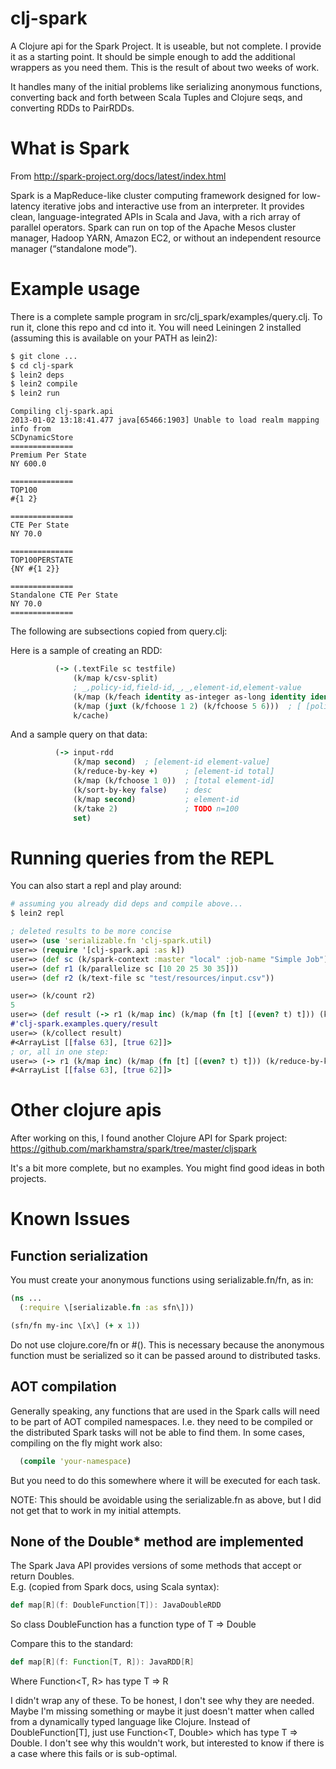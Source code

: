 clj-spark
=========

A Clojure api for the Spark Project.  It is useable, but not complete.  I
provide it as a starting point.  It should be simple enough to add the
additional wrappers as you need them.  This is the result of about two weeks of
work.

It handles many of the initial problems like serializing anonymous functions,
converting back and forth between Scala Tuples and Clojure seqs, and
converting RDDs to PairRDDs.

# What is Spark

From http://spark-project.org/docs/latest/index.html

Spark is a MapReduce-like cluster computing framework designed for low-latency iterative 
jobs and interactive use from an interpreter. It provides clean, language-integrated APIs
in Scala and Java, with a rich array of parallel operators. Spark can run on top of the
Apache Mesos cluster manager, Hadoop YARN, Amazon EC2, or without an independent resource
manager (“standalone mode”).

# Example usage

There is a complete sample program in src/clj_spark/examples/query.clj.  To run
it, clone this repo and cd into it.  You will need Leiningen 2 installed
(assuming this is available on your PATH as lein2):

```bash
$ git clone ...
$ cd clj-spark
$ lein2 deps
$ lein2 compile
$ lein2 run
```
```
Compiling clj-spark.api
2013-01-02 13:18:41.477 java[65466:1903] Unable to load realm mapping info from
SCDynamicStore
==============
Premium Per State
NY 600.0

==============
TOP100
#{1 2}

==============
CTE Per State
NY 70.0

==============
TOP100PERSTATE
{NY #{1 2}}

==============
Standalone CTE Per State
NY 70.0
==============
```

The following are subsections copied from query.clj:

Here is a sample of creating an RDD:
```clojure
          (-> (.textFile sc testfile)
              (k/map k/csv-split)
              ; _,policy-id,field-id,_,_,element-id,element-value
              (k/map (k/feach identity as-integer as-long identity identity as-integer as-double))
              (k/map (juxt (k/fchoose 1 2) (k/fchoose 5 6)))  ; [ [policy-id field-id] [element-id element-value] ]
              k/cache)
```
And a sample query on that data:
```clojure
          (-> input-rdd
              (k/map second)  ; [element-id element-value]
              (k/reduce-by-key +)      ; [element-id total]
              (k/map (k/fchoose 1 0))  ; [total element-id]
              (k/sort-by-key false)    ; desc
              (k/map second)           ; element-id
              (k/take 2)               ; TODO n=100
              set)
```

# Running queries from the REPL

You can also start a repl and play around:

```bash
# assuming you already did deps and compile above...
$ lein2 repl
```

```clojure
; deleted results to be more concise
user=> (use 'serializable.fn 'clj-spark.util)
user=> (require '[clj-spark.api :as k])
user=> (def sc (k/spark-context :master "local" :job-name "Simple Job"))
user=> (def r1 (k/parallelize sc [10 20 25 30 35]))
user=> (def r2 (k/text-file sc "test/resources/input.csv"))

user=> (k/count r2)
5
user=> (def result (-> r1 (k/map inc) (k/map (fn [t] [(even? t) t])) (k/reduce-by-key +)))
#'clj-spark.examples.query/result
user=> (k/collect result)
#<ArrayList [[false 63], [true 62]]>
; or, all in one step:
user=> (-> r1 (k/map inc) (k/map (fn [t] [(even? t) t])) (k/reduce-by-key +) k/collect)
#<ArrayList [[false 63], [true 62]]>
```

# Other clojure apis

After working on this, I found another Clojure API for Spark project: 
https://github.com/markhamstra/spark/tree/master/cljspark

It's a bit more complete, but no examples.  You might find good ideas in both projects.

# Known Issues

## Function serialization

You must create your anonymous functions using serializable.fn/fn, as in:
```clojure
(ns ...
  (:require \[serializable.fn :as sfn\]))

(sfn/fn my-inc \[x\] (+ x 1))
```
Do not use clojure.core/fn or #().  This is necessary because the anonymous function 
must be serialized so it can be passed around to distributed tasks.

## AOT compilation

Generally speaking, any functions that are used in the Spark calls will need to be part
of AOT compiled namespaces.  I.e. they need to be compiled or the distributed Spark
tasks will not be able to find them.  In some cases, compiling on the fly might work
also:

```clojure
  (compile 'your-namespace)
```

But you need to do this somewhere where it will be executed for each task.

NOTE: This should be avoidable using the serializable.fn as above, but I did not get
that to work in my initial attempts.

## None of the Double* method are implemented

The Spark Java API provides versions of some methods that accept or return Doubles.  
E.g. (copied from Spark docs, using Scala syntax):
```scala
def map[R](f: DoubleFunction[T]): JavaDoubleRDD
```
So class DoubleFunction<T> has a function type of T => Double

Compare this to the standard:
```scala
def map[R](f: Function[T, R]): JavaRDD[R]
```
Where Function<T, R> has type T => R

I didn't wrap any of these.  To be honest, I don't see why they are needed.  Maybe
I'm missing something or maybe it just doesn't matter when called from a dynamically
typed language like Clojure.  Instead of DoubleFunction[T], just use Function<T, Double>
which has type T => Double.  I don't see why this wouldn't work, but interested to know 
if there is a case where this fails or is sub-optimal.

